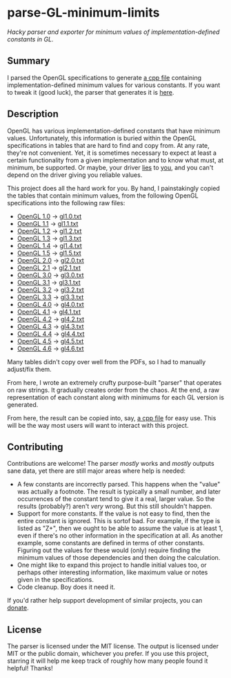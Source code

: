 # parse-GL-minimum-limits

_Hacky parser and exporter for minimum values of implementation-defined constants in GL._

## Summary

I parsed the OpenGL specifications to generate [a cpp file](out-cpp.cpp) containing implementation-defined minimum values for various constants.  If you want to tweak it (good luck), the parser that generates it is [here](parse.py).

## Description

OpenGL has various implementation-defined constants that have minimum values.  Unfortunately, this information is buried within the OpenGL specifications in tables that are hard to find and copy from.  At any rate, they're not convenient.  Yet, it is sometimes necessary to expect at least a certain functionality from a given implementation and to know what must, at minimum, be supported.  Or maybe, your driver [lies](http://www.gamedev.net/topic/681636-my-properly-created-opengl-context-is-lying-to-me) to [you](http://stackoverflow.com/questions/28130349/glgetstring-returning-null-on-valid-linux-context-in-vm), and you can't depend on the driver giving you reliable values.

This project does all the hard work for you.  By hand, I painstakingly copied the tables that contain minimum values, from the following OpenGL specifications into the following raw files:

- [OpenGL 1.0](https://www.khronos.org/registry/OpenGL/specs/gl/glspec10.pdf) -> [gl1.0.txt](gl1.0.txt)
- [OpenGL 1.1](https://www.khronos.org/registry/OpenGL/specs/gl/glspec11.ps) -> [gl1.1.txt](gl1.1.txt)
- [OpenGL 1.2](https://www.khronos.org/registry/OpenGL/specs/gl/glspec121.pdf) -> [gl1.2.txt](gl1.2.txt)
- [OpenGL 1.3](https://www.khronos.org/registry/OpenGL/specs/gl/glspec13.pdf) -> [gl1.3.txt](gl1.3.txt)
- [OpenGL 1.4](https://www.khronos.org/registry/OpenGL/specs/gl/glspec14.pdf) -> [gl1.4.txt](gl1.4.txt)
- [OpenGL 1.5](https://www.khronos.org/registry/OpenGL/specs/gl/glspec15.pdf) -> [gl1.5.txt](gl1.5.txt)
- [OpenGL 2.0](https://www.khronos.org/registry/OpenGL/specs/gl/glspec20.pdf) -> [gl2.0.txt](gl2.0.txt)
- [OpenGL 2.1](https://www.khronos.org/registry/OpenGL/specs/gl/glspec21.pdf) -> [gl2.1.txt](gl2.1.txt)
- [OpenGL 3.0](https://www.khronos.org/registry/OpenGL/specs/gl/glspec30.pdf) -> [gl3.0.txt](gl3.0.txt)
- [OpenGL 3.1](https://www.khronos.org/registry/OpenGL/specs/gl/glspec31.pdf) -> [gl3.1.txt](gl3.1.txt)
- [OpenGL 3.2](https://www.khronos.org/registry/OpenGL/specs/gl/glspec32.core.pdf) -> [gl3.2.txt](gl3.2.txt)
- [OpenGL 3.3](https://www.khronos.org/registry/OpenGL/specs/gl/glspec33.core.pdf) -> [gl3.3.txt](gl3.3.txt)
- [OpenGL 4.0](https://www.khronos.org/registry/OpenGL/specs/gl/glspec40.core.pdf) -> [gl4.0.txt](gl4.0.txt)
- [OpenGL 4.1](https://www.khronos.org/registry/OpenGL/specs/gl/glspec41.core.pdf) -> [gl4.1.txt](gl4.1.txt)
- [OpenGL 4.2](https://www.khronos.org/registry/OpenGL/specs/gl/glspec42.core.pdf) -> [gl4.2.txt](gl4.2.txt)
- [OpenGL 4.3](https://www.khronos.org/registry/OpenGL/specs/gl/glspec43.core.pdf) -> [gl4.3.txt](gl4.3.txt)
- [OpenGL 4.4](https://www.khronos.org/registry/OpenGL/specs/gl/glspec44.core.pdf) -> [gl4.4.txt](gl4.4.txt)
- [OpenGL 4.5](https://www.khronos.org/registry/OpenGL/specs/gl/glspec45.core.pdf) -> [gl4.5.txt](gl4.5.txt)
- [OpenGL 4.6](https://www.khronos.org/registry/OpenGL/specs/gl/glspec46.core.pdf) -> [gl4.6.txt](gl4.6.txt)

Many tables didn't copy over well from the PDFs, so I had to manually adjust/fix them.

From here, I wrote an extremely crufty purpose-built "parser" that operates on raw strings.  It gradually creates order from the chaos.  At the end, a raw representation of each constant along with minimums for each GL version is generated.

From here, the result can be copied into, say, [a cpp file](out-cpp.cpp) for easy use.  This will be the way most users will want to interact with this project.

## Contributing

Contributions are welcome!  The parser _mostly_ works and _mostly_ outputs sane data, yet there are still major areas where help is needed:

- A few constants are incorrectly parsed.  This happens when the "value" was actually a footnote.  The result is typically a small number, and later occurrences of the constant tend to give it a real, larger value.  So the results (probably?) aren't _very_ wrong.  But this still shouldn't happen.
- Support for more constants.  If the value is not easy to find, then the entire constant is ignored.  This is sortof bad.  For example, if the type is listed as "Z+", then we ought to be able to assume the value is at least 1, even if there's no other information in the specification at all.  As another example, some constants are defined in terms of other constants.  Figuring out the values for these would (only) require finding the minimum values of those dependencies and then doing the calculation.
- One might like to expand this project to handle initial values too, or perhaps other interesting information, like maximum value or notes given in the specifications.
- Code cleanup.  Boy does it need it.

If you'd rather help support development of similar projects, you can [donate](https://geometrian.com/).

## License

The parser is licensed under the MIT license.  The output is licensed under MIT or the public domain, whichever you prefer.  If you use this project, starring it will help me keep track of roughly how many people found it helpful!  Thanks!